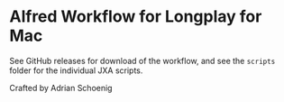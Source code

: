 # Alfred Workflow for Longplay for Mac

See GitHub releases for download of the workflow, and see the `scripts` folder for the individual JXA scripts.

Crafted by Adrian Schoenig
